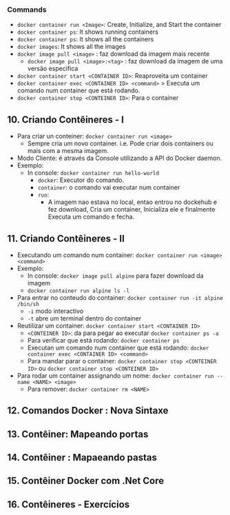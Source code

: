 ### Commands
- `docker container run <Image>`: Create, Initialize, and Start the container
- `docker container ps`: It shows running containers
- `docker container ps`: It shows all the containers
- `docker images`: It shows all the images
- `docker image pull <image>` : faz download da imagem mais recente
  - `docker image pull <image>:<tag>` : faz download da imagem de uma versão especifica
- `docker container start <CONTAINER ID>`: Reaproveita um container
- `docker container exec <CONTAINER ID> <command>` > Executa um comando num container que está rodando.
- `docker container stop <CONTEINER ID>`: Para o container

## 10. Criando Contêineres - I
- Para criar un conteiner: `docker container run <image>`
  - Sempre cria um novo container. i.e. Pode criar dois containers ou mais com a mesma imagem.
- Modo Cliente: é através da Console utilizando a API do Docker daemon.
- Exemplo:
  - In console: `docker container run hello-world`
    - `docker`: Executor do comando.
    - `container`: o comando vai executar num container
    - `run`:
      - A imagem nao estava no local, entao entrou no dockehub e fez download, Cria um container, Inicializa ele e finalmente Executa um comando e fecha.


## 11. Criando Contêineres - II
- Executando um comando num container: `docker container run <image> <command>`
- Exemplo:
  - In console: `docker image pull alpine` para fazer download da imagem
  - `docker container run alpine ls -l`
- Para entrar no conteudo do container: `docker container run -it alpine /bin/sh`
  - `-i` modo interactivo
  - `-t` abre um terminal dentro do container
- Reutilizar um container: `docker container start <CONTAINER ID>`
  - `<CONTEINER ID>`: da para pegar ao executar `docker container ps -a`
  - Para verificar que está rodando: `docker container ps`
  - Executan um comando num container que está rodando: `docker container exec <CONTAINER ID> <command>` 
  - Para mandar parar o container: `docker container stop <CONTEINER ID>` ou `docker container stop <CONTEINER ID>`
- Para rodar um container assignando um nome: `docker container run --name <NAME> <image>`
  - Para remover: `docker container rm <NAME>`
## 12. Comandos Docker : Nova Sintaxe

## 13. Contêiner: Mapeando portas

## 14. Contêiner : Mapaeando pastas

## 15. Contêiner Docker com .Net Core

## 16. Contêineres - Exercícios